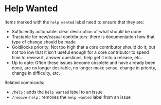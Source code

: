 # Help Wanted

Items marked with the `help wanted` label need to ensure that they are:

- Sufficiently actionable: clear description of what should be done
- Tractable for new/casual contributors: there is documentation how that type of change should be made
- Goldilocks priority: Not too high that a core contributor should do it, but not too low that it isn't useful enough for a core contributor to spend time to review it, answer questions, help get it into a release, etc.
- Up to date: Often these issues become obsolete and have already been done, are no longer desirable, no longer make sense, change in priority, change in difficulty, etc.

Related commands:

- `/help` : adds the `help wanted` label to an issue
- `/remove-help` : removes the `help wanted` label from an issue